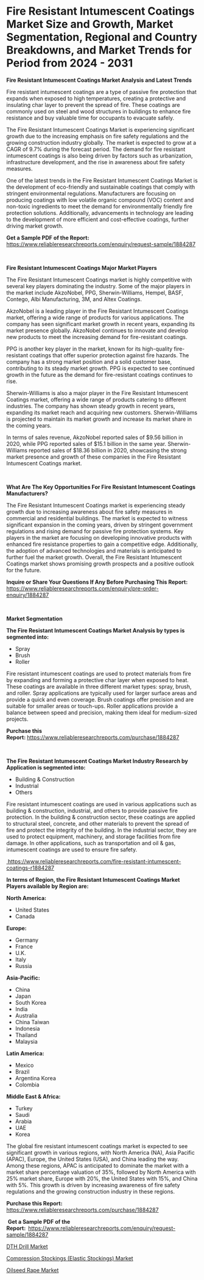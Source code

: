 <p><h1>Fire Resistant Intumescent Coatings Market Size and Growth, Market Segmentation, Regional and Country Breakdowns, and Market Trends for Period from 2024 -  2031</h1></p><p><strong>Fire Resistant Intumescent Coatings Market Analysis and Latest Trends</strong></p>
<p><p>Fire resistant intumescent coatings are a type of passive fire protection that expands when exposed to high temperatures, creating a protective and insulating char layer to prevent the spread of fire. These coatings are commonly used on steel and wood structures in buildings to enhance fire resistance and buy valuable time for occupants to evacuate safely.</p><p>The Fire Resistant Intumescent Coatings Market is experiencing significant growth due to the increasing emphasis on fire safety regulations and the growing construction industry globally. The market is expected to grow at a CAGR of 9.7% during the forecast period. The demand for fire resistant intumescent coatings is also being driven by factors such as urbanization, infrastructure development, and the rise in awareness about fire safety measures.</p><p>One of the latest trends in the Fire Resistant Intumescent Coatings Market is the development of eco-friendly and sustainable coatings that comply with stringent environmental regulations. Manufacturers are focusing on producing coatings with low volatile organic compound (VOC) content and non-toxic ingredients to meet the demand for environmentally friendly fire protection solutions. Additionally, advancements in technology are leading to the development of more efficient and cost-effective coatings, further driving market growth.</p></p>
<p><strong>Get a Sample PDF of the Report:&nbsp;</strong> <a href="https://www.reliableresearchreports.com/enquiry/request-sample/1884287">https://www.reliableresearchreports.com/enquiry/request-sample/1884287</a></p>
<p>&nbsp;</p>
<p><strong>Fire Resistant Intumescent Coatings Major Market Players</strong></p>
<p><p>The Fire Resistant Intumescent Coatings market is highly competitive with several key players dominating the industry. Some of the major players in the market include AkzoNobel, PPG, Sherwin-Williams, Hempel, BASF, Contego, Albi Manufacturing, 3M, and Altex Coatings.</p><p>AkzoNobel is a leading player in the Fire Resistant Intumescent Coatings market, offering a wide range of products for various applications. The company has seen significant market growth in recent years, expanding its market presence globally. AkzoNobel continues to innovate and develop new products to meet the increasing demand for fire-resistant coatings.</p><p>PPG is another key player in the market, known for its high-quality fire-resistant coatings that offer superior protection against fire hazards. The company has a strong market position and a solid customer base, contributing to its steady market growth. PPG is expected to see continued growth in the future as the demand for fire-resistant coatings continues to rise.</p><p>Sherwin-Williams is also a major player in the Fire Resistant Intumescent Coatings market, offering a wide range of products catering to different industries. The company has shown steady growth in recent years, expanding its market reach and acquiring new customers. Sherwin-Williams is projected to maintain its market growth and increase its market share in the coming years.</p><p>In terms of sales revenue, AkzoNobel reported sales of $9.56 billion in 2020, while PPG reported sales of $15.1 billion in the same year. Sherwin-Williams reported sales of $18.36 billion in 2020, showcasing the strong market presence and growth of these companies in the Fire Resistant Intumescent Coatings market.</p></p>
<p>&nbsp;</p>
<p><strong>What Are The Key Opportunities For Fire Resistant Intumescent Coatings Manufacturers?</strong></p>
<p><p>The Fire Resistant Intumescent Coatings market is experiencing steady growth due to increasing awareness about fire safety measures in commercial and residential buildings. The market is expected to witness significant expansion in the coming years, driven by stringent government regulations and rising demand for passive fire protection systems. Key players in the market are focusing on developing innovative products with enhanced fire resistance properties to gain a competitive edge. Additionally, the adoption of advanced technologies and materials is anticipated to further fuel the market growth. Overall, the Fire Resistant Intumescent Coatings market shows promising growth prospects and a positive outlook for the future.</p></p>
<p><strong>Inquire or Share Your Questions If Any Before Purchasing This Report:</strong> <a href="https://www.reliableresearchreports.com/enquiry/pre-order-enquiry/1884287">https://www.reliableresearchreports.com/enquiry/pre-order-enquiry/1884287</a></p>
<p>&nbsp;</p>
<p><strong>Market Segmentation</strong></p>
<p><strong>The Fire Resistant Intumescent Coatings Market Analysis by types is segmented into:</strong></p>
<p><ul><li>Spray</li><li>Brush</li><li>Roller</li></ul></p>
<p><p>Fire resistant intumescent coatings are used to protect materials from fire by expanding and forming a protective char layer when exposed to heat. These coatings are available in three different market types: spray, brush, and roller. Spray applications are typically used for larger surface areas and provide a quick and even coverage. Brush coatings offer precision and are suitable for smaller areas or touch-ups. Roller applications provide a balance between speed and precision, making them ideal for medium-sized projects.</p></p>
<p><strong>Purchase this Report:&nbsp;</strong><a href="https://www.reliableresearchreports.com/purchase/1884287">https://www.reliableresearchreports.com/purchase/1884287</a></p>
<p>&nbsp;</p>
<p><strong>The Fire Resistant Intumescent Coatings Market Industry Research by Application is segmented into:</strong></p>
<p><ul><li>Building & Construction</li><li>Industrial</li><li>Others</li></ul></p>
<p><p>Fire resistant intumescent coatings are used in various applications such as building & construction, industrial, and others to provide passive fire protection. In the building & construction sector, these coatings are applied to structural steel, concrete, and other materials to prevent the spread of fire and protect the integrity of the building. In the industrial sector, they are used to protect equipment, machinery, and storage facilities from fire damage. In other applications, such as transportation and oil & gas, intumescent coatings are used to ensure fire safety.</p></p>
<p><a href="https://www.reliableresearchreports.com/fire-resistant-intumescent-coatings-r1884287">&nbsp;https://www.reliableresearchreports.com/fire-resistant-intumescent-coatings-r1884287</a></p>
<p><strong>In terms of Region, the Fire Resistant Intumescent Coatings Market Players available by Region are:</strong></p>
<p>
    <p> <strong> North America: </strong>
        <ul>
            <li>United States</li>
            <li>Canada</li>
        </ul>
        </p> 
    <p> <strong> Europe: </strong>
        <ul>
            <li>Germany</li>
            <li>France</li>
            <li>U.K.</li>
            <li>Italy</li>
            <li>Russia</li>
        </ul>
        </p> 
    <p> <strong> Asia-Pacific: </strong>
        <ul>
            <li>China</li>
            <li>Japan</li>
            <li>South Korea</li>
            <li>India</li>
            <li>Australia</li>
            <li>China Taiwan</li>
            <li>Indonesia</li>
            <li>Thailand</li>
            <li>Malaysia</li>
        </ul>
        </p> 
    <p> <strong> Latin America: </strong>
        <ul>
            <li>Mexico</li>
            <li>Brazil</li>
            <li>Argentina Korea</li>
            <li>Colombia</li>
        </ul>
        </p> 
    <p> <strong> Middle East & Africa: </strong>
        <ul>
            <li>Turkey</li>
            <li>Saudi</li>
            <li>Arabia</li>
            <li>UAE</li>
            <li>Korea</li>
        </ul>
    </p>
    </p>
<p><p>The global fire resistant intumescent coatings market is expected to see significant growth in various regions, with North America (NA), Asia Pacific (APAC), Europe, the United States (USA), and China leading the way. Among these regions, APAC is anticipated to dominate the market with a market share percentage valuation of 35%, followed by North America with 25% market share, Europe with 20%, the United States with 15%, and China with 5%. This growth is driven by increasing awareness of fire safety regulations and the growing construction industry in these regions.</p></p>
<p><strong>Purchase this Report: </strong><a href="https://www.reliableresearchreports.com/purchase/1884287">https://www.reliableresearchreports.com/purchase/1884287</a></p>
<p>&nbsp;<strong>Get a Sample PDF of the Report:&nbsp;&nbsp;</strong><a href="https://www.reliableresearchreports.com/enquiry/request-sample/1884287">https://www.reliableresearchreports.com/enquiry/request-sample/1884287</a></p>
<p><strong></strong></p>
<p><p><a href="https://www.linkedin.com/pulse/evaluating-global-dth-drill-market-trends-growth-opportunities-hozsf?trackingId=6W1aPhOoY63iP0spvZWdCQ%3D%3D">DTH Drill Market</a></p><p><a href="https://www.linkedin.com/pulse/compression-stockings-elastic-market-size-growing-cagr-8-report-ngz2f?trackingId=oaYNSnU93oyQK4TNsU3XNQ%3D%3D">Compression Stockings (Elastic Stockings) Market</a></p><p><a href="https://www.linkedin.com/pulse/oilseed-rape-market-share-new-trends-analysis-its-type-application-hencf?trackingId=rNc%2BvNPF1hC3hEYCfk7CpA%3D%3D">Oilseed Rape Market</a></p></p>